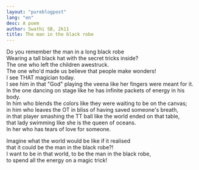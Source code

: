 ```yaml
---
layout: "pureblogpost"
lang: "en"
desc: A poem
author: Swathi SB, 2k11 
title: The man in the black robe
--- 
```

Do you remember the man in a long black robe<br/>
Wearing a tall black hat with the secret tricks inside?<br/>
The one who left the children awestruck. <br/>
The one who'd made us believe that people make wonders!<br/>
I see THAT magician today.<br/>
I see him in that "God" playing the veena like her fingers were meant for it.<br/>
In the one dancing on stage like he has infinite packets of energy in his body. <br/>
In him who blends the colors like they were waiting to be on the canvas; <br/>
in him who leaves the OT in bliss of having saved someone's breath, <br/>
in that player smashing the TT ball like the world ended on that table, <br/>
that lady swimming like she is the queen of oceans. <br/>
In her who has tears of love for someone.<br/>

Imagine what the world would be like if it realised<br/>
that it could be the man in the black robe?!<br/>
I want to be in that world, to be the man in the black robe, <br/>
to spend all the energy on a magic trick!<br/>

